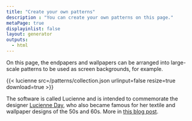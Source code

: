 ```yaml
---
title: "Create your own patterns"
description : "You can create your own patterns on this page."
metaPage: true
displayinlist: false
layout: generator
outputs:
  - html
---
```


On this page, the endpapers and wallpapers can be arranged into large-scale patterns to be used as screen backgrounds, for example.

{{< lucienne src=/patterns/collection.json urlinput=false resize=true download=true >}}

The software is called Lucienne and is intended to commemorate the designer [Lucienne Day](https://en.wikipedia.org/wiki/Lucienne_Day), who also became famous for her textile and wallpaper designs of the 50s and 60s. More in [this blog post](https://christianmahnke.de/en/post/wallpaper-generator).

